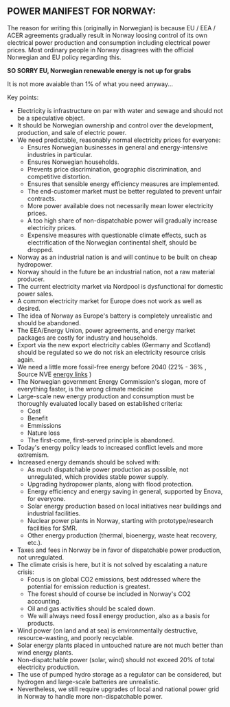 ## POWER MANIFEST FOR NORWAY:

The reason for writing this (originally in Norwegian) is because EU / EEA / ACER agreements gradually result in Norway 
loosing control of its own electrical power production and consumption including electrical power prices. 
Most ordinary people in Norway disagrees with the official Norwegian and EU policy regarding this.  

**SO SORRY EU, Norwegian renewable energy is not up for grabs**  

It is not more avaiable than 1% of what you need anyway...

Key points:  

* Electricity is infrastructure on par with water and sewage and should not be a speculative object.
* It should be Norwegian ownership and control over the development, production, and sale of electric power.
* We need predictable, reasonably normal electricity prices for everyone:   
    - Ensures Norwegian businesses in general and energy-intensive industries in particular.
    - Ensures Norwegian households.  
    - Prevents price discrimination, geographic discrimination, and competitive distortion.
    - Ensures that sensible energy efficiency measures are implemented.
    - The end-customer market must be better regulated to prevent unfair contracts.
    - More power available does not necessarily mean lower electricity prices.
    - A too high share of non-dispatchable power will gradually increase electricity prices.
    - Expensive measures with questionable climate effects, such as electrification of the Norwegian continental shelf, should be dropped.
* Norway as an industrial nation is and will continue to be built on cheap hydropower.
* Norway should in the future be an industrial nation, not a raw material producer.
* The current electricity market via Nordpool is dysfunctional for domestic power sales.
* A common electricity market for Europe does not work as well as desired.
* The idea of Norway as Europe's battery is completely unrealistic and should be abandoned.
* The EEA/Energy Union, power agreements, and energy market packages are costly for industry and households.
* Export via the new export electricity cables (Germany and Scotland) should be regulated so we do not risk an electricity resource crisis again.
* We need a little more fossil-free energy before 2040 (22% - 36% , Source NVE [energy links](energylinks_en.md) )
* The Norwegian government Energy Commission's slogan, more of everything faster, is the wrong climate medicine
* Large-scale new energy production and consumption must be thoroughly evaluated locally based on established criteria:
    - Cost
    - Benefit
    - Emmissions
    - Nature loss
    - The first-come, first-served principle is abandoned.
* Today's energy policy leads to increased conflict levels and more extremism.
* Increased energy demands should be solved with:
    - As much dispatchable power production as possible, not unregulated, which provides stable power supply.
    - Upgrading hydropower plants, along with flood protection.
    - Energy efficiency and energy saving in general, supported by Enova, for everyone. 
    - Solar energy production based on local initiatives near buildings and industrial facilities.
    - Nuclear power plants in Norway, starting with prototype/research facilities for SMR.
    - Other energy production (thermal, bioenergy, waste heat recovery, etc.).
* Taxes and fees in Norway be in favor of dispatchable power production, not unregulated.
* The climate crisis is here, but it is not solved by escalating a nature crisis:
    - Focus is on global CO2 emissions, best addressed where the potential for emission reduction is greatest.
    - The forest should of course be included in Norway's CO2 accounting.
    - Oil and gas activities should be scaled down. 
    - We will always need fossil energy production, also as a basis for products.
* Wind power (on land and at sea) is environmentally destructive, resource-wasting, and poorly recyclable.
* Solar energy plants placed in untouched nature are not much better than wind energy plants.
* Non-dispatchable power (solar, wind) should not exceed 20% of total electricity production.
* The use of pumped hydro storage as a regulator can be considered, but hydrogen and large-scale batteries are unrealistic.
* Nevertheless, we still require upgrades of local and national power grid in Norway to handle more non-dispatchable power.

